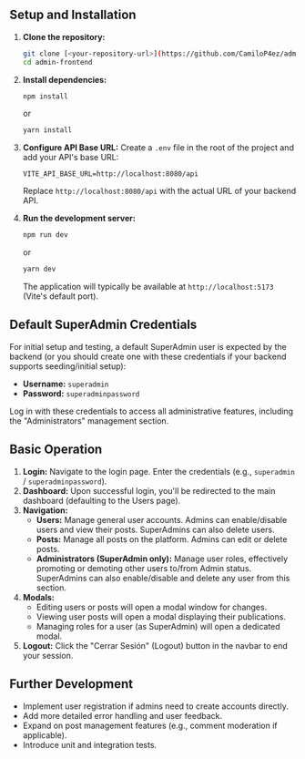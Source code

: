 
## Setup and Installation

1.  **Clone the repository:**
    ```bash
    git clone [<your-repository-url>](https://github.com/CamiloP4ez/admin-frontend.git)
    cd admin-frontend
    ```

2.  **Install dependencies:**
    ```bash
    npm install
    ```
    or
    ```bash
    yarn install
    ```

3.  **Configure API Base URL:**
    Create a `.env` file in the root of the project and add your API's base URL:
    ```env
    VITE_API_BASE_URL=http://localhost:8080/api
    ```
    Replace `http://localhost:8080/api` with the actual URL of your backend API.

4.  **Run the development server:**
    ```bash
    npm run dev
    ```
    or
    ```bash
    yarn dev
    ```
    The application will typically be available at `http://localhost:5173` (Vite's default port).

## Default SuperAdmin Credentials

For initial setup and testing, a default SuperAdmin user is expected by the backend (or you should create one with these credentials if your backend supports seeding/initial setup):

*   **Username:** `superadmin`
*   **Password:** `superadminpassword`

Log in with these credentials to access all administrative features, including the "Administrators" management section.

## Basic Operation

1.  **Login:** Navigate to the login page. Enter the credentials (e.g., `superadmin` / `superadminpassword`).
2.  **Dashboard:** Upon successful login, you'll be redirected to the main dashboard (defaulting to the Users page).
3.  **Navigation:**
    *   **Users:** Manage general user accounts. Admins can enable/disable users and view their posts. SuperAdmins can also delete users.
    *   **Posts:** Manage all posts on the platform. Admins can edit or delete posts.
    *   **Administrators (SuperAdmin only):** Manage user roles, effectively promoting or demoting other users to/from Admin status. SuperAdmins can also enable/disable and delete any user from this section.
4.  **Modals:**
    *   Editing users or posts will open a modal window for changes.
    *   Viewing user posts will open a modal displaying their publications.
    *   Managing roles for a user (as SuperAdmin) will open a dedicated modal.
5.  **Logout:** Click the "Cerrar Sesión" (Logout) button in the navbar to end your session.

## Further Development

*   Implement user registration if admins need to create accounts directly.
*   Add more detailed error handling and user feedback.
*   Expand on post management features (e.g., comment moderation if applicable).
*   Introduce unit and integration tests.
